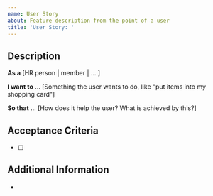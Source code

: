 ```yaml
---
name: User Story
about: Feature description from the point of a user
title: 'User Story: '
---
```

## Description

**As a** [HR person | member | ... ]

**I want to** ...
[Something the user wants to do, like "put items into my shopping card"]

**So that** ...
[How does it help the user? What is achieved by this?]


## Acceptance Criteria
- [ ]

## Additional Information
-  